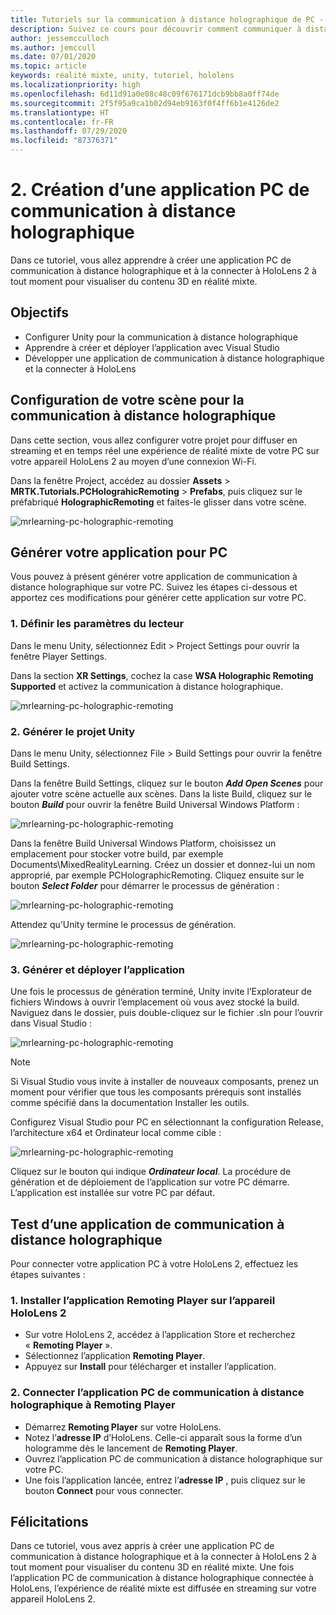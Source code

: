 ```yaml
---
title: Tutoriels sur la communication à distance holographique de PC - 2. Créer une application PC de communication à distance holographique
description: Suivez ce cours pour découvrir comment communiquer à distance une expérience de réalité mixte de votre PC à HoloLens 2.
author: jessemcculloch
ms.author: jemccull
ms.date: 07/01/2020
ms.topic: article
keywords: réalité mixte, unity, tutoriel, hololens
ms.localizationpriority: high
ms.openlocfilehash: 6d11d91a0e08c48c09f676171dcb9bb8a0ff74de
ms.sourcegitcommit: 2f5f95a9ca1b02d94eb9163f0f4ff6b1e4126de2
ms.translationtype: HT
ms.contentlocale: fr-FR
ms.lasthandoff: 07/29/2020
ms.locfileid: "87376371"
---
```

# <a name="2-creating-a-holographic-remoting-pc-application"></a>2. Création d’une application PC de communication à distance holographique

Dans ce tutoriel, vous allez apprendre à créer une application PC de communication à distance holographique et à la connecter à HoloLens 2 à tout moment pour visualiser du contenu 3D en réalité mixte.

## <a name="objectives"></a>Objectifs

* Configurer Unity pour la communication à distance holographique
* Apprendre à créer et déployer l’application avec Visual Studio
* Développer une application de communication à distance holographique et la connecter à HoloLens

## <a name="configuring-your-scene-for-holographic-remoting"></a>Configuration de votre scène pour la communication à distance holographique

Dans cette section, vous allez configurer votre projet pour diffuser en streaming et en temps réel une expérience de réalité mixte de votre PC sur votre appareil HoloLens 2 au moyen d’une connexion Wi-Fi.

Dans la fenêtre Project, accédez au dossier **Assets** > **MRTK.Tutorials.PCHolograhicRemoting** > **Prefabs**, puis cliquez sur le préfabriqué **HolographicRemoting** et faites-le glisser dans votre scène.

![mrlearning-pc-holographic-remoting](images/mrlearning-pc-holographic-remoting/Tutorial2-Section1-Step1-1.png)

## <a name="build-your-application-to-pc"></a>Générer votre application pour PC

Vous pouvez à présent générer votre application de communication à distance holographique sur votre PC. Suivez les étapes ci-dessous et apportez ces modifications pour générer cette application sur votre PC.

### <a name="1-set-the-player-settings"></a>1. Définir les paramètres du lecteur

Dans le menu Unity, sélectionnez Edit > Project Settings pour ouvrir la fenêtre Player Settings.

Dans la section **XR Settings**, cochez la case **WSA Holographic Remoting Supported** et activez la communication à distance holographique.

![mrlearning-pc-holographic-remoting](images/mrlearning-pc-holographic-remoting/Tutorial2-Section2-Step1-1.png)

### <a name="2-build-the-unity-project"></a>2. Générer le projet Unity

Dans le menu Unity, sélectionnez File > Build Settings pour ouvrir la fenêtre Build Settings.

Dans la fenêtre Build Settings, cliquez sur le bouton ***Add Open Scenes*** pour ajouter votre scène actuelle aux scènes. Dans la liste Build, cliquez sur le bouton ***Build*** pour ouvrir la fenêtre Build Universal Windows Platform :

![mrlearning-pc-holographic-remoting](images/mrlearning-pc-holographic-remoting/Tutorial2-Section2-Step2-1.png)

Dans la fenêtre Build Universal Windows Platform, choisissez un emplacement pour stocker votre build, par exemple Documents\MixedRealityLearning. Créez un dossier et donnez-lui un nom approprié, par exemple PCHolographicRemoting. Cliquez ensuite sur le bouton ***Select Folder*** pour démarrer le processus de génération :

![mrlearning-pc-holographic-remoting](images/mrlearning-pc-holographic-remoting/Tutorial2-Section2-Step2-2.png)

Attendez qu’Unity termine le processus de génération.

![mrlearning-pc-holographic-remoting](images/mrlearning-pc-holographic-remoting/Tutorial2-Section2-Step2-3.png)

### <a name="3-build-and-deploy-the-application"></a>3. Générer et déployer l’application

Une fois le processus de génération terminé, Unity invite l’Explorateur de fichiers Windows à ouvrir l’emplacement où vous avez stocké la build. Naviguez dans le dossier, puis double-cliquez sur le fichier .sln pour l’ouvrir dans Visual Studio :

![mrlearning-pc-holographic-remoting](images/mrlearning-pc-holographic-remoting/Tutorial2-Section2-Step3-1.png)

> [!NOTE]
> Si Visual Studio vous invite à installer de nouveaux composants, prenez un moment pour vérifier que tous les composants prérequis sont installés comme spécifié dans la documentation Installer les outils.

Configurez Visual Studio pour PC en sélectionnant la configuration Release, l’architecture x64 et Ordinateur local comme cible :

![mrlearning-pc-holographic-remoting](images/mrlearning-pc-holographic-remoting/Tutorial2-Section2-Step3-2.png)

Cliquez sur le bouton qui indique ***Ordinateur local***. La procédure de génération et de déploiement de l’application sur votre PC démarre. L’application est installée sur votre PC par défaut.

## <a name="testing-holographic-remoting-remote-application"></a>Test d’une application de communication à distance holographique

Pour connecter votre application PC à votre HoloLens 2, effectuez les étapes suivantes :

### <a name="1-install-the-remoting-player-application-on-hololens-2-device"></a>1. Installer l’application Remoting Player sur l’appareil HoloLens 2

* Sur votre HoloLens 2, accédez à l’application Store et recherchez « **Remoting Player** ».
* Sélectionnez l’application **Remoting Player**.
* Appuyez sur **Install** pour télécharger et installer l’application.

### <a name="2-connect-the-holographic-remoting-pc-app-to-the-remoting-player"></a>2. Connecter l’application PC de communication à distance holographique à Remoting Player

* Démarrez **Remoting Player** sur votre HoloLens.
* Notez l’**adresse IP** d’HoloLens. Celle-ci apparaît sous la forme d’un hologramme dès le lancement de **Remoting Player**.
* Ouvrez l’application PC de communication à distance holographique sur votre PC.
* Une fois l’application lancée, entrez l’**adresse IP** , puis cliquez sur le bouton **Connect** pour vous connecter.

## <a name="congratulations"></a>Félicitations

Dans ce tutoriel, vous avez appris à créer une application PC de communication à distance holographique et à la connecter à HoloLens 2 à tout moment pour visualiser du contenu 3D en réalité mixte. Une fois l’application PC de communication à distance holographique connectée à HoloLens, l’expérience de réalité mixte est diffusée en streaming sur votre appareil HoloLens 2.
